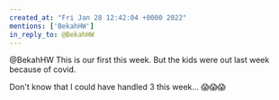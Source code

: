 ```yaml
---
created_at: "Fri Jan 28 12:42:04 +0000 2022"
mentions: ['BekahHW']
in_reply_to: @BekahHW
---
```


@BekahHW This is our first this week. But the kids were out last week because of covid. 

Don't know that I could have handled 3 this week... 😱😱😱